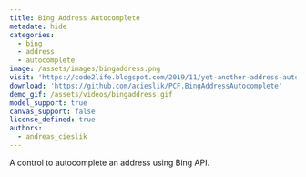 ```yaml
---
title: Bing Address Autocomplete
metadate: hide
categories:
  - bing
  - address
  - autocomplete
image: /assets/images/bingaddress.png
visit: 'https://code2life.blogspot.com/2019/11/yet-another-address-autocomplete-pcf.html'
download: 'https://github.com/acieslik/PCF.BingAddressAutocomplete'
demo_gif: /assets/videos/bingaddress.gif
model_support: true
canvas_support: false
license_defined: true
authors:
  - andreas_cieslik
---
```


A control to autocomplete an address using Bing API.
